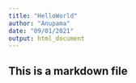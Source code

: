 ```yaml
---
title: "HelloWorld"
author: "Anupama"
date: "09/01/2021"
output: html_document
---
```


## This is a markdown file